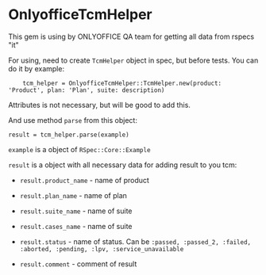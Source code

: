# OnlyofficeTcmHelper

This gem is using by ONLYOFFICE QA team for getting all data from rspecs "it"

For using, need to create `TcmHelper` object in spec, but before tests. 
You can do it by example:
```
    tcm_helper = OnlyofficeTcmHelper::TcmHelper.new(product: 'Product', plan: 'Plan', suite: description)
```

Attributes is not necessary, but will be good to add this.

And use method `parse` from this object:
```
result = tcm_helper.parse(example)
```
`example` is a object of `RSpec::Core::Example`

`result` is a object with all necessary data for adding result to you tcm:

* `result.product_name` - name of product

* `result.plan_name` - name of plan

* `result.suite_name` - name of suite

* `result.cases_name` - name of suite

* `result.status` - name of status. Can be `:passed, :passed_2, :failed, :aborted, :pending, :lpv, :service_unavailable`

* `result.comment` - comment of result
